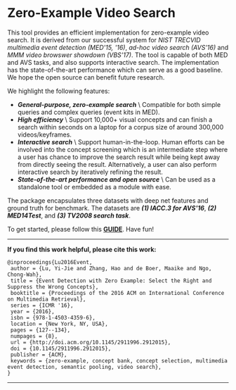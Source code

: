 Zero-Example Video Search
=========================

This tool provides an efficient implementation for zero-example video search. It is derived from our successful system for *NIST TRECVID multimedia event detection (MED'15, '16)*, *ad-hoc video search (AVS'16)* and *MMM video browswer showdown (VBS'17)*. The tool is capable of both MED and AVS tasks, and also supports interactive search. The implementation has the state-of-the-art performance which can serve as a good baseline. We hope the open source can benefit future research.

We highlight the following features:

 - ***General-purpose, zero-example search***  \ Compatible for both simple queries and complex queries (event kits in MED).
 - ***High efficiency***  \ Support 10,000+ visual concepts and can finish a search within seconds on a laptop for a corpus size of around 300,000 videos/keyframes.
 - ***Interactive search***  \ Support human-in-the-loop. Human efforts can be involved into the concept screening which is an intermediate step where a user has chance to improve the search result while being kept away from directly seeing the result. Alternatively, a user can also perform interactive search by iteratively refining the result.
 - ***State-of-the-art performance and open source***  \ Can be used as a standalone tool or embedded as a module with ease.

The package encapsulates three datasets with deep net features and ground truth for benchmark. The datasets are ***(1) IACC.3 for AVS'16***, ***(2) MED14Test***, and ***(3) TV2008 search task***.

To get started, please follow this **[GUIDE](https://github.com/iiedii/0-ex/blob/master/Quick_Start.pdf)**. Have fun!


---------------------------------------------------------

**If you find this work helpful, please cite this work:**

```
@inproceedings{Lu2016Event,
 author = {Lu, Yi-Jie and Zhang, Hao and de Boer, Maaike and Ngo, Chong-Wah},
 title = {Event Detection with Zero Example: Select the Right and Suppress the Wrong Concepts},
 booktitle = {Proceedings of the 2016 ACM on International Conference on Multimedia Retrieval},
 series = {ICMR '16},
 year = {2016},
 isbn = {978-1-4503-4359-6},
 location = {New York, NY, USA},
 pages = {127--134},
 numpages = {8},
 url = {http://doi.acm.org/10.1145/2911996.2912015},
 doi = {10.1145/2911996.2912015},
 publisher = {ACM},
 keywords = {zero-example, concept bank, concept selection, multimedia event detection, semantic pooling, video search},
}
```

---------------------------------------------------------
